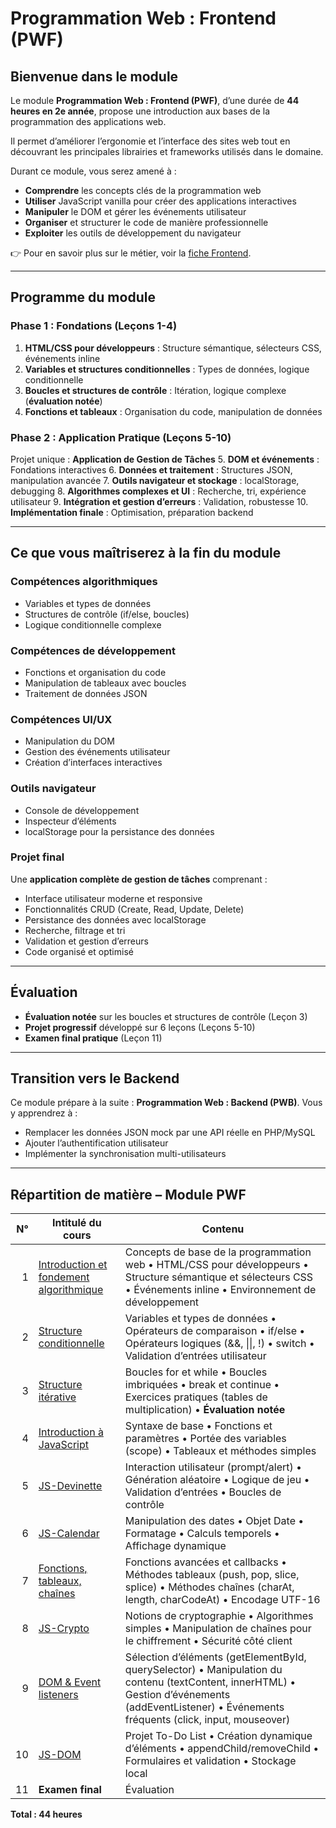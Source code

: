 # Programmation Web : Frontend (PWF)

## Bienvenue dans le module

Le module **Programmation Web : Frontend (PWF)**, d’une durée de **44 heures en 2e année**, propose une introduction aux bases de la programmation des applications web.

Il permet d’améliorer l’ergonomie et l’interface des sites web tout en découvrant les principales librairies et frameworks utilisés dans le domaine.

Durant ce module, vous serez amené à :

* **Comprendre** les concepts clés de la programmation web
* **Utiliser** JavaScript vanilla pour créer des applications interactives
* **Manipuler** le DOM et gérer les événements utilisateur
* **Organiser** et structurer le code de manière professionnelle
* **Exploiter** les outils de développement du navigateur

👉 Pour en savoir plus sur le métier, voir la [fiche Frontend](frontend_dev.md).

---

## Programme du module

### **Phase 1 : Fondations (Leçons 1-4)**

1. **HTML/CSS pour développeurs** : Structure sémantique, sélecteurs CSS, événements inline
2. **Variables et structures conditionnelles** : Types de données, logique conditionnelle
3. **Boucles et structures de contrôle** : Itération, logique complexe (**évaluation notée**)
4. **Fonctions et tableaux** : Organisation du code, manipulation de données

### **Phase 2 : Application Pratique (Leçons 5-10)**

Projet unique : **Application de Gestion de Tâches**
5\. **DOM et événements** : Fondations interactives
6\. **Données et traitement** : Structures JSON, manipulation avancée
7\. **Outils navigateur et stockage** : localStorage, debugging
8\. **Algorithmes complexes et UI** : Recherche, tri, expérience utilisateur
9\. **Intégration et gestion d’erreurs** : Validation, robustesse
10\. **Implémentation finale** : Optimisation, préparation backend

---

## Ce que vous maîtriserez à la fin du module

### **Compétences algorithmiques**

* Variables et types de données
* Structures de contrôle (if/else, boucles)
* Logique conditionnelle complexe

### **Compétences de développement**

* Fonctions et organisation du code
* Manipulation de tableaux avec boucles
* Traitement de données JSON

### **Compétences UI/UX**

* Manipulation du DOM
* Gestion des événements utilisateur
* Création d’interfaces interactives

### **Outils navigateur**

* Console de développement
* Inspecteur d’éléments
* localStorage pour la persistance des données

### **Projet final**

Une **application complète de gestion de tâches** comprenant :

* Interface utilisateur moderne et responsive
* Fonctionnalités CRUD (Create, Read, Update, Delete)
* Persistance des données avec localStorage
* Recherche, filtrage et tri
* Validation et gestion d’erreurs
* Code organisé et optimisé

---

## Évaluation

* **Évaluation notée** sur les boucles et structures de contrôle (Leçon 3)
* **Projet progressif** développé sur 6 leçons (Leçons 5-10)
* **Examen final pratique** (Leçon 11)

---

## Transition vers le Backend

Ce module prépare à la suite : **Programmation Web : Backend (PWB)**.
Vous y apprendrez à :

* Remplacer les données JSON mock par une API réelle en PHP/MySQL
* Ajouter l’authentification utilisateur
* Implémenter la synchronisation multi-utilisateurs

---

## Répartition de matière – Module PWF

| N° | Intitulé du cours                                         | Contenu                                                                                                                                                                                            |
| -: | --------------------------------------------------------- | -------------------------------------------------------------------------------------------------------------------------------------------------------------------------------------------------- |
|  1 | [Introduction et fondement algorithmique](./session_1.md) | Concepts de base de la programmation web • HTML/CSS pour développeurs • Structure sémantique et sélecteurs CSS • Événements inline • Environnement de développement                                |
|  2 | [Structure conditionnelle](./session_2.md)                | Variables et types de données • Opérateurs de comparaison • if/else • Opérateurs logiques (&&, \|\|, !) • switch • Validation d’entrées utilisateur                                                |
|  3 | [Structure itérative](./session_3.md)                     | Boucles for et while • Boucles imbriquées • break et continue • Exercices pratiques (tables de multiplication) • **Évaluation notée**                                                              |
|  4 | [Introduction à JavaScript](./session_4.md)               | Syntaxe de base • Fonctions et paramètres • Portée des variables (scope) • Tableaux et méthodes simples                                                                                            |
|  5 | [JS-Devinette](./session_5.md)                            | Interaction utilisateur (prompt/alert) • Génération aléatoire • Logique de jeu • Validation d’entrées • Boucles de contrôle                                                                        |
|  6 | [JS-Calendar](./session_6.md)                             | Manipulation des dates • Objet Date • Formatage • Calculs temporels • Affichage dynamique                                                                                                          |
|  7 | [Fonctions, tableaux, chaînes](./session_7.md)            | Fonctions avancées et callbacks • Méthodes tableaux (push, pop, slice, splice) • Méthodes chaînes (charAt, length, charCodeAt) • Encodage UTF-16                                                   |
|  8 | [JS-Crypto](./session_8.md)                               | Notions de cryptographie • Algorithmes simples • Manipulation de chaînes pour le chiffrement • Sécurité côté client                                                                                |
|  9 | [DOM & Event listeners](./session_9.md)                   | Sélection d’éléments (getElementById, querySelector) • Manipulation du contenu (textContent, innerHTML) • Gestion d’événements (addEventListener) • Événements fréquents (click, input, mouseover) |
| 10 | [JS-DOM](./session_10.md)                                 | Projet To-Do List • Création dynamique d’éléments • appendChild/removeChild • Formulaires et validation • Stockage local                                                                           |
| 11 | **Examen final**                                          | Évaluation                                                                                                                                                                       |

**Total : 44 heures**
